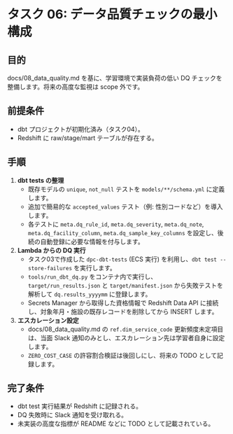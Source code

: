 # タスク 06: データ品質チェックの最小構成

## 目的
docs/08_data_quality.md を基に、学習環境で実装負荷の低い DQ チェックを整備します。将来の高度な監視は scope 外です。

## 前提条件
- dbt プロジェクトが初期化済み（タスク04）。
- Redshift に raw/stage/mart テーブルが存在する。

## 手順
1. **dbt tests の整理**
   - 既存モデルの `unique`, `not_null` テストを `models/**/schema.yml` に定義します。
   - 追加で簡易的な `accepted_values` テスト（例: 性別コードなど）を導入します。
   - 各テストに `meta.dq_rule_id`, `meta.dq_severity`, `meta.dq_note`, `meta.dq_facility_column`, `meta.dq_sample_key_columns` を設定し、後続の自動登録に必要な情報を付与します。
2. **Lambda からの DQ 実行**
   - タスク03で作成した `dpc-dbt-tests` (ECS 実行) を利用し、`dbt test --store-failures` を実行します。
   - `tools/run_dbt_dq.py` をコンテナ内で実行し、`target/run_results.json` と `target/manifest.json` から失敗テストを解析して `dq.results_yyyymm` に登録します。
   - Secrets Manager から取得した資格情報で Redshift Data API に接続し、対象年月・施設の既存レコードを削除してから INSERT します。
3. **エスカレーション設定**
   - docs/08_data_quality.md の `ref.dim_service_code` 更新頻度未定項目は、当面 Slack 通知のみとし、エスカレーション先は学習者自身に設定します。
   - `ZERO_COST_CASE` の許容割合検証は後回しにし、将来の TODO として記録します。

## 完了条件
- dbt test 実行結果が Redshift に記録される。
- DQ 失敗時に Slack 通知を受け取れる。
- 未実装の高度な指標が README などに TODO として記載されている。
